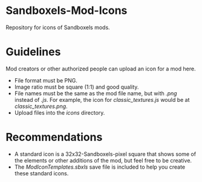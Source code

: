 # Sandboxels-Mod-Icons
Repository for icons of Sandboxels mods.

# Guidelines
Mod creators or other authorized people can upload an icon for a mod here.

* File format must be PNG.
* Image ratio must be square (1:1) and good quality.
* File names must be the same as the mod file name, but with _.png_ instead of _.js_. For example, the icon for _classic_textures.js_ would be at _classic_textures.png_.
* Upload files into the _icons_ directory.

# Recommendations
* A standard icon is a 32x32-Sandboxels-pixel square that shows some of the elements or other additions of the mod, but feel free to be creative.
* The _ModIconTemplates.sbxls_ save file is included to help you create these standard icons.
